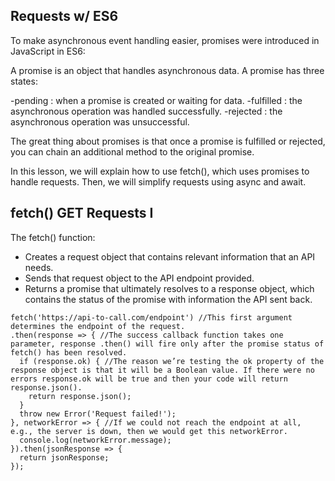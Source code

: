 ## Requests w/ ES6

To make asynchronous event handling easier, promises were introduced in JavaScript in ES6:

A promise is an object that handles asynchronous data. A promise has three states:

-pending : when a promise is created or waiting for data.
-fulfilled : the asynchronous operation was handled successfully.
-rejected : the asynchronous operation was unsuccessful.

The great thing about promises is that once a promise is fulfilled or rejected, you can chain an additional method to the original promise.

In this lesson, we will explain how to use fetch(), which uses promises to handle requests. Then, we will simplify requests using async and await.

## fetch() GET Requests I

The fetch() function:

- Creates a request object that contains relevant information that an API needs.
- Sends that request object to the API endpoint provided.
- Returns a promise that ultimately resolves to a response object, which contains the status of the promise with information the API sent back.

```
fetch('https://api-to-call.com/endpoint') //This first argument determines the endpoint of the request.
.then(response => { //The success callback function takes one parameter, response .then() will fire only after the promise status of fetch() has been resolved.
  if (response.ok) { //The reason we’re testing the ok property of the response object is that it will be a Boolean value. If there were no errors response.ok will be true and then your code will return response.json().
    return response.json();
  }
  throw new Error('Request failed!');
}, networkError => { //If we could not reach the endpoint at all, e.g., the server is down, then we would get this networkError.
  console.log(networkError.message);
}).then(jsonResponse => {
  return jsonResponse;
});
```
